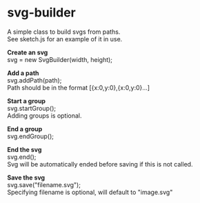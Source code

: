 # svg-builder

A simple class to build svgs from paths.    
See sketch.js for an example of it in use.

**Create an svg**   
svg = new SvgBuilder(width, height); 
  
**Add a path**   
svg.addPath(path);   
Path should be in the format [{x:0,y:0},{x:0,y:0}...]  
  
**Start a group**   
svg.startGroup();  
Adding groups is optional.  
  
**End a group**    
svg.endGroup();  
  
**End the svg**     
svg.end();    
Svg will be automatically ended before saving if this is not called.   
  
**Save the svg**  
svg.save("filename.svg");  
Specifying filename is optional, will default to "image.svg"  
